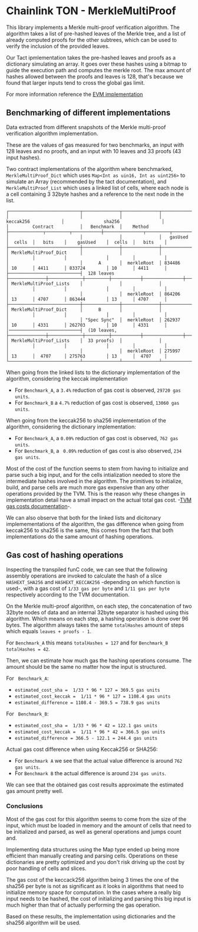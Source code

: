 # Chainlink TON -  MerkleMultiProof

This library implements a Merkle multi-proof verification algorithm. The algorithm takes a list of pre-hashed leaves of the Merkle tree, and a list of already computed proofs for the other subtrees, which can be used to verify the inclusion of the provided leaves. 

Our Tact ipmlementation takes the pre-hashed leaves and proofs as a dictionary simulating an array. It goes over these hashes using a bitmap to guide the execution path and computes the merkle root. The max amount of hashes allowed between the proofs and leaves is 128, that's because we found that larger inputs tend to cross the global gas limit.

For more information reference the [EVM implementation](https://github.com/smartcontractkit/chainlink-ccip/blob/main/chains/evm/contracts/libraries/MerkleMultiProof.sol)

## Benchmarking of different implementations

Data extracted from different snapshots of the Merkle multi-proof verification algorithm implementation. 

These are the values of gas measured for two benchmarks, an input with 128 leaves and no proofs, and an input with 10 leaves and 33 proofs (43 input hashes).

Two contract implementations of the algorithm where benchmarked, `MerkleMultiProof_Dict` which uses `Map<Int as uin16, Int as uint256>` to simulate an Array (recommended by the tact documentation), and `MerkleMultiProof_List` which uses a linked list of cells, where each node is a cell containing 3 32byte hashes and a reference to the next node in the list. 
```
┌───────────────────────────┬──────────────┬──────────────┬───────────────────────────────────┬─────────────────────────────────────┐
│                           │              │              │              keccak256            │               sha256                │
│         Contract          │   Benchmark  │    Method    ├─────────────┬─────────┬───────────┼───────────────┬─────────┬───────────┤
│                           │              │              │   gasUsed   │  cells  │   bits    │    gasUsed    │  cells  │   bits    │
├───────────────────────────┼──────────────┼──────────────┼─────────────┼─────────┼───────────┼───────────────┼─────────┼───────────┤
│ MerkleMultiProof_Dict     │              │              │             │         │           │               │         │           │
│                           │      A       │  merkleRoot  │ 834486      │ 10      │ 4411      │ 833724        │ 10      │ 4411      │
├───────────────────────────┤  128 leaves  ├──────────────┼─────────────┼─────────┼───────────┼───────────────┼─────────┼───────────┤
│ MerkleMultiProof_Lists    │              │              │             │         │           │               │         │           │
│                           │              │  merkleRoot  │ 864206      │ 13      │ 4707      │ 863444        │ 13      │ 4707      │
├───────────────────────────┼──────────────┼──────────────┼─────────────┼─────────┼───────────┼───────────────┼─────────┼───────────┤
│ MerkleMultiProof_Dict     │      B       │              │             │         │           │               │         │           │
│                           │ "Spec Sync"  │  merkleRoot  │ 262937      │ 10      │ 4331      │ 262703        │ 10      │ 4331      │
│───────────────────────────┤  (10 leaves, ├──────────────┼─────────────┼─────────┼───────────┼───────────────┼─────────┼───────────┤
│ MerkleMultiProof_Lists    │  33 proofs)  │              │             │         │           │               │         │           │
│                           │              │  merkleRoot  │ 275997      │ 13      │  4707     │ 275763        │ 13      │  4707     │
└───────────────────────────┴──────────────┴──────────────┴─────────────┴─────────┴───────────┴───────────────┴─────────┴───────────┘
```

When going from the linked lists to the dictionary implementation of the algorithm, considering the keccak implementation
- For `Benchmark_A`, a `3.4%` reduction of gas cost is observed, `29720 gas units`.
- For `Benchmark_B` a `4.7%` reduction of gas cost is observed, `13060 gas units`. 

When going from the keccak256 to sha256 implementation of the algorithm, considering the dictionary implementation:
- For `Benchmark_A`, a  `0.09%` reduction of gas cost is observed, `762 gas units`.
- For `Benchmark_B`, a ` 0.09%` reduction of gas cost is also observed, `234 gas units`.

Most of the cost of the function seems to stem from having to initialize and parse such a big input, and for the cells intialization needed to store the intermediate hashes involved in the algorithm. The primitives to initialize, build, and parse cells are much more gas expensive than any other operations provided by the TVM. This is the reason why these changes in implementation detail have a small impact on the actual total gas cost. -[TVM gas costs documentation](https://docs.ton.org/v3/documentation/smart-contracts/transaction-fees/fees-low-level#tvm-instructions-cost)-.

We can also observe that both for the linked lists and dicitonary implemementations of the algorithm, the gas difference when going from keccak256 to sha256 is the same, this comes from the fact that both implementations do the same amount of hashing operations.

## Gas cost of hashing operations

Inspecting the transpiled funC code, we can see that the following assembly operations are invoked to calculate the hash of a slice  `HASHEXT_SHA256` and `HASHEXT_KECCAK256` -depending on which function is used-, with a gas cost of `1/33 gas per byte` and `1/11 gas per byte` respectively according to the TVM documentation. 

On the Merkle multi-proof algorithm, on each step, the concatenation of two 32byte nodes of data and an internal 32byte separator is hashed using this algorithm. Which means on each step, a hashing operation is done over 96 bytes. The algorithm always takes the same `totalHashes` amount of steps which equals `leaves + proofs - 1`. 

For `Benchmark_A` this means `totalHashes = 127` and for `Benchmark_B` `totalHashes = 42`.

Then, we can estimate how much gas the hashing operations consume. The amount should be the same no matter how the input is structured.

For ` Benchmark_A`:
- `estimated_cost_sha =  1/33 * 96 * 127 = 369.5 gas units`
- `estimated_cost_keccak =  1/11 * 96 * 127 = 1108.4 gas units`
- `estimated_difference = 1108.4 - 369.5 = 738.9 gas units`

For ` Benchmark_B`:
- `estimated_cost_sha =  1/33 * 96 * 42 = 122.1 gas units`
- `estimated_cost_keccak =  1/11 * 96 * 42 = 366.5 gas units`
- `estimated_difference = 366.5 - 122.1 = 244.4 gas units`

Actual gas cost difference when using Keccak256 or SHA256:
- For `Benchmark A` we see that the actual value difference  is around `762 gas units`.
- For `Benchmark B` the actual difference is around `234 gas units`.

We can see that the obtained gas cost results approximate the estimated gas amount pretty well.

### Conclusions

Most of the gas cost for this algorithm seems to come from the size of the input, which must be loaded in memory and the amount of cells that need to be initialized and parsed, as well as general operations and jumps count and. 

Implementing data structures using the Map type ended up being more efficient than manually creating and parsing cells. Operations on these dictionaries are pretty optimized and you don't risk driving up the cost by poor handling of cells and slices.

The gas cost of the keccack256 algorithm being 3 times the one of the sha256 per byte is not as significant as it looks in algorithms that need to initialize memory space for computation. In the cases where a really big input needs to be hashed, the cost of initializing and parsing this big input is much higher than that of actually performing the gas operation. 

Based on these results, the implementation using dictionaries and the sha256 algorithm will be used.
